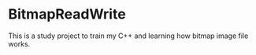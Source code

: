 # BitmapReadWrite
This is a study project to train my C++ and learning how bitmap image file works.
